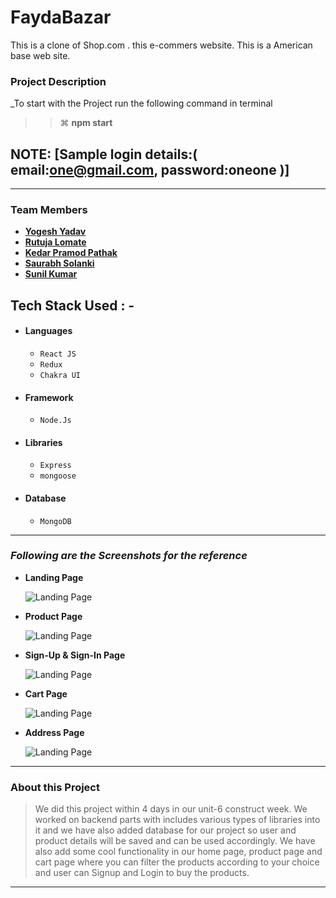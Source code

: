 # FaydaBazar
This is a clone of Shop.com . this e-commers website.  This is a American base web site. 


### Project Description

_To start with the Project run the following command in terminal

> > ⌘ **npm start**


## NOTE: [Sample login details:( email:one@gmail.com, password:oneone )]
---


### Team Members

- **[Yogesh Yadav](https://www.linkedin.com/in/yadav-yogesh-583471233/)**
- **[Rutuja Lomate](https://www.linkedin.com/in/lomate-rutuja-1aa4bb238/)**
- **[Kedar Pramod Pathak](https://www.linkedin.com/in/kedar-pathak-583445233/)**
- **[Saurabh Solanki](https://github.com/saurabhsolanki)**
- **[Sunil Kumar](https://github.com/SunilKumarRoy450)**


## Tech Stack Used : -

- #### Languages
  - `React JS`
  - `Redux`
  - `Chakra UI`
- #### Framework
  - `Node.Js`
- #### Libraries
  - `Express`
  - `mongoose`
- #### Database
  - `MongoDB`
  

---

### _Following are the Screenshots for the reference_

- **Landing Page**

  ![Landing Page](https://i.postimg.cc/nVy477dk/Screenshot-905.png)

- **Product Page**

  ![Landing Page](https://i.postimg.cc/nL22GzsL/Screenshot-911.png)

- **Sign-Up & Sign-In Page**

  ![Landing Page](https://i.postimg.cc/LXZq6QMM/Screenshot-906.png)

- **Cart Page**

  ![Landing Page](https://i.postimg.cc/3rF8CQ1c/Screenshot-907.png)

- **Address Page**

  ![Landing Page](https://i.postimg.cc/05nvKd2g/Screenshot-910.png)

---

### About this Project

> We did this project within 4 days in our unit-6 construct week. We worked on backend parts with includes various types of libraries into it and we have also added database for our project so user and product details will be saved and can be used accordingly. We have also add some cool functionality in our home page, product page and cart page where you can filter the products according to your choice and user can Signup and Login to buy the products.

---
